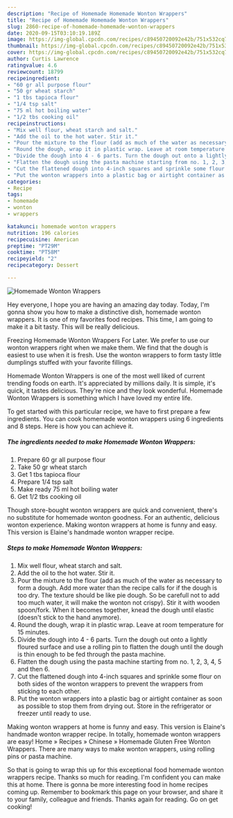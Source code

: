 ```yaml
---
description: "Recipe of Homemade Homemade Wonton Wrappers"
title: "Recipe of Homemade Homemade Wonton Wrappers"
slug: 2860-recipe-of-homemade-homemade-wonton-wrappers
date: 2020-09-15T03:10:19.189Z
image: https://img-global.cpcdn.com/recipes/c89450720092e42b/751x532cq70/homemade-wonton-wrappers-recipe-main-photo.jpg
thumbnail: https://img-global.cpcdn.com/recipes/c89450720092e42b/751x532cq70/homemade-wonton-wrappers-recipe-main-photo.jpg
cover: https://img-global.cpcdn.com/recipes/c89450720092e42b/751x532cq70/homemade-wonton-wrappers-recipe-main-photo.jpg
author: Curtis Lawrence
ratingvalue: 4.6
reviewcount: 18799
recipeingredient:
- "60 gr all purpose flour"
- "50 gr wheat starch"
- "1 tbs tapioca flour"
- "1/4 tsp salt"
- "75 ml hot boiling water"
- "1/2 tbs cooking oil"
recipeinstructions:
- "Mix well flour, wheat starch and salt."
- "Add the oil to the hot water. Stir it."
- "Pour the mixture to the flour (add as much of the water as necessary to form a dough. Add more water than the recipe calls for if the dough is too dry. The texture should be like pie dough. So be carefull not to add too much water, it will make the wonton not crispy). Stir it with wooden spoon/fork. When it becomes together, knead the dough until elastic (doesn&#39;t stick to the hand anymore)."
- "Round the dough, wrap it in plastic wrap. Leave at room temperature for 15 minutes."
- "Divide the dough into 4 - 6 parts. Turn the dough out onto a lightly floured surface and use a rolling pin to flatten the dough until the dough is thin enough to be fed through the pasta machine."
- "Flatten the dough using the pasta machine starting from no. 1, 2, 3, 4, 5 and then 6."
- "Cut the flattened dough into 4-inch squares and sprinkle some flour on both sides of the wonton wrappers to prevent the wrappers from sticking to each other."
- "Put the wonton wrappers into a plastic bag or airtight container as soon as possible to stop them from drying out. Store in the refrigerator or freezer until ready to use."
categories:
- Recipe
tags:
- homemade
- wonton
- wrappers

katakunci: homemade wonton wrappers 
nutrition: 196 calories
recipecuisine: American
preptime: "PT29M"
cooktime: "PT58M"
recipeyield: "2"
recipecategory: Dessert

---
```



![Homemade Wonton Wrappers](https://img-global.cpcdn.com/recipes/c89450720092e42b/751x532cq70/homemade-wonton-wrappers-recipe-main-photo.jpg)

Hey everyone, I hope you are having an amazing day today. Today, I'm gonna show you how to make a distinctive dish, homemade wonton wrappers. It is one of my favorites food recipes. This time, I am going to make it a bit tasty. This will be really delicious.

Freezing Homemade Wonton Wrappers For Later. We prefer to use our wonton wrappers right when we make them. We find that the dough is easiest to use when it is fresh. Use the wonton wrappers to form tasty little dumplings stuffed with your favorite fillings.

Homemade Wonton Wrappers is one of the most well liked of current trending foods on earth. It's appreciated by millions daily. It is simple, it's quick, it tastes delicious. They're nice and they look wonderful. Homemade Wonton Wrappers is something which I have loved my entire life.


To get started with this particular recipe, we have to first prepare a few ingredients. You can cook homemade wonton wrappers using 6 ingredients and 8 steps. Here is how you can achieve it.

<!--inarticleads1-->

##### The ingredients needed to make Homemade Wonton Wrappers:

1. Prepare 60 gr all purpose flour
1. Take 50 gr wheat starch
1. Get 1 tbs tapioca flour
1. Prepare 1/4 tsp salt
1. Make ready 75 ml hot boiling water
1. Get 1/2 tbs cooking oil


Though store-bought wonton wrappers are quick and convenient, there&#39;s no substitute for homemade wonton goodness. For an authentic, delicious wonton experience. Making wonton wrappers at home is funny and easy. This version is Elaine&#39;s handmade wonton wrapper recipe. 

<!--inarticleads2-->

##### Steps to make Homemade Wonton Wrappers:

1. Mix well flour, wheat starch and salt.
1. Add the oil to the hot water. Stir it.
1. Pour the mixture to the flour (add as much of the water as necessary to form a dough. Add more water than the recipe calls for if the dough is too dry. The texture should be like pie dough. So be carefull not to add too much water, it will make the wonton not crispy). Stir it with wooden spoon/fork. When it becomes together, knead the dough until elastic (doesn&#39;t stick to the hand anymore).
1. Round the dough, wrap it in plastic wrap. Leave at room temperature for 15 minutes.
1. Divide the dough into 4 - 6 parts. Turn the dough out onto a lightly floured surface and use a rolling pin to flatten the dough until the dough is thin enough to be fed through the pasta machine.
1. Flatten the dough using the pasta machine starting from no. 1, 2, 3, 4, 5 and then 6.
1. Cut the flattened dough into 4-inch squares and sprinkle some flour on both sides of the wonton wrappers to prevent the wrappers from sticking to each other.
1. Put the wonton wrappers into a plastic bag or airtight container as soon as possible to stop them from drying out. Store in the refrigerator or freezer until ready to use.


Making wonton wrappers at home is funny and easy. This version is Elaine&#39;s handmade wonton wrapper recipe. In totally, homemade wonton wrappers are easy! Home » Recipes » Chinese » Homemade Gluten Free Wonton Wrappers. There are many ways to make wonton wrappers, using rolling pins or pasta machine. 

So that is going to wrap this up for this exceptional food homemade wonton wrappers recipe. Thanks so much for reading. I'm confident you can make this at home. There is gonna be more interesting food in home recipes coming up. Remember to bookmark this page on your browser, and share it to your family, colleague and friends. Thanks again for reading. Go on get cooking!
